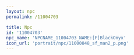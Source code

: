 ```yaml
---
layout: npc
permalink: /11004703

title: Npc
id: '11004703'
npc_name: 'NPCNAME_11004703_NAME:[F]BlackOnyx'
icon_url: 'portrait/npc/11000848_sf_man2_p.png'
---
```

